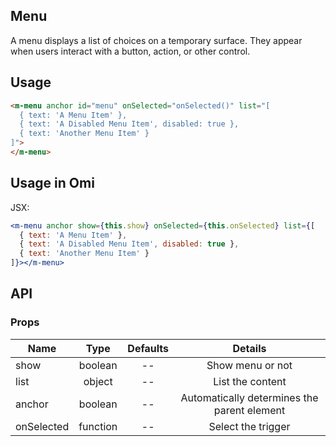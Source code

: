 ## Menu

A menu displays a list of choices on a temporary surface. They appear when users interact with a button, action, or other control.

## Usage

```html
<m-menu anchor id="menu" onSelected="onSelected()" list="[
  { text: 'A Menu Item' },
  { text: 'A Disabled Menu Item', disabled: true },
  { text: 'Another Menu Item' }
]">
</m-menu>
```

## Usage in Omi

JSX:

```jsx
<m-menu anchor show={this.show} onSelected={this.onSelected} list={[
  { text: 'A Menu Item' },
  { text: 'A Disabled Menu Item', disabled: true },
  { text: 'Another Menu Item' }
]}></m-menu>
```

## API

### Props

|  **Name**  | **Type**        | **Defaults**  | **Details**  |
| ------------- |:-------------:|:-----:|:-------------:|
| show | boolean | -- | Show menu or not |
| list | object | -- | List the content |
| anchor | boolean | -- | Automatically determines the parent element |
| onSelected | function | -- | Select the trigger |
